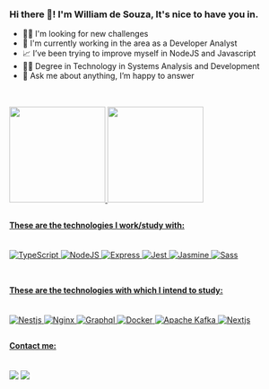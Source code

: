   <h3>Hi there 👋! I'm William de Souza, It's nice to have you in.</h3>

  <ul>
    <li>👨‍💻 I'm looking for new challenges</li>
    <li>💼 I'm currently working in the area as a Developer Analyst</li>
    <li>📈 I’ve been trying to improve myself in NodeJS and Javascript</li>
    <li>👨‍🎓️ Degree in Technology in Systems Analysis and Development</li>
    <li>💬 Ask me about anything, I’m happy to answer</li>
  </ul>

##

  <br>
  <div>
    <div align="center" style="display: flex; flex-direction: colum">
      <a href="https://github.com/will-souza97">
        <img height="171em"
          src="https://github-readme-stats.vercel.app/api?username=will-souza97&show_icons=true&theme=github_dark" />
        <img height="171em"
          src="https://github-readme-stats.vercel.app/api/top-langs/?username=will-souza97&layout=compact&langs_count=7&theme=github_dark" />
    </div>
  </div>
  
##

  <h4>These are the technologies I work/study with:</h4>

  <div  style="display: inline_block"><br>
    <img alt="TypeScript" src="https://img.shields.io/badge/TypeScript-007ACC?style=for-the-badge&logo=typescript&logoColor=white" target="_blank">
    <img alt="NodeJS" src="https://img.shields.io/badge/Node.js-339933?style=for-the-badge&logo=nodedotjs&logoColor=white" target="_blank">
    <img alt="Express" src="https://img.shields.io/badge/Express.js-000000?style=for-the-badge&logo=express&logoColor=white" target="_blank">
    <img alt="Jest" src="https://img.shields.io/badge/Jest-C21325?style=for-the-badge&logo=jest&logoColor=white" target="_blank">
    <img alt="Jasmine" src="https://img.shields.io/badge/Jasmine-8A4182?style=for-the-badge&logo=Jasmine&logoColor=white" target="_blank">
    <img alt="Sass" src="https://img.shields.io/badge/Sass-CC6699?style=for-the-badge&logo=sass&logoColor=white" target="_blank">
  </div><br>
  
##

  <h4>These are the technologies with which I intend to study:</h4>

  <div style="display: inline_block"><br>
    <img alt="Nestjs" src="https://img.shields.io/badge/nestjs-E0234E?style=for-the-badge&logo=nestjs&logoColor=white" target="_blank">
    <img alt="Nginx" src="https://img.shields.io/badge/Nginx-009639?style=for-the-badge&logo=nginx&logoColor=white" target="_blank">
    <img alt="Graphql" src="https://img.shields.io/badge/GraphQl-E10098?style=for-the-badge&logo=graphql&logoColor=white" target="_blank">
    <img alt="Docker" src="https://img.shields.io/badge/Docker-2CA5E0?style=for-the-badge&logo=docker&logoColor=white" target="_blank">
    <img alt="Apache Kafka" src="https://img.shields.io/badge/Apache_Kafka-231F20?style=for-the-badge&logo=apache-kafka&logoColor=white" target="_blank">
    <img alt="Nextjs" src="https://img.shields.io/badge/next.js-000000?style=for-the-badge&logo=nextdotjs&logoColor=white" target="_blank">
  </div>

##

  <h4>Contact me:</h4><br>

  <div>
    <a href="mailto:rzy.x97@gmail.com"><img
        src="https://img.shields.io/badge/Gmail-D14836?style=for-the-badge&logo=gmail&logoColor=white"
        target="_blank"></a>
    <a href="https://www.linkedin.com/in/will-souza97/" target="_blank"><img
        src="https://img.shields.io/badge/-LinkedIn-%230077B5?style=for-the-badge&logo=linkedin&logoColor=white"
        target="_blank"></a>
  </div>
